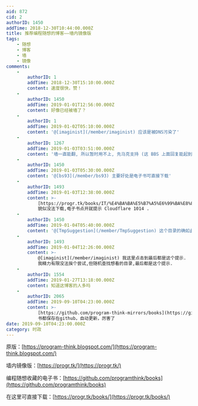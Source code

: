 ```yaml
---
aid: 872
cid: 2
authorID: 1450
addTime: 2018-12-30T10:44:00.000Z
title: 推荐编程随想的博客——墙内镜像版
tags:
    - 随想
    - 博客
    - 墙
    - 镜像
comments:
    -
        authorID: 1
        addTime: 2018-12-30T15:10:00.000Z
        content: 速度很快，赞！
    -
        authorID: 1450
        addTime: 2019-01-01T12:56:00.000Z
        content: 好像已经被墙了？
    -
        authorID: 1
        addTime: 2019-01-02T05:10:00.000Z
        content: '@[imaginist](/member/imaginist) 应该是被DNS污染了'
    -
        authorID: 1267
        addTime: 2019-01-03T03:51:00.000Z
        content: '墙一直能翻, 所以暂时用不上, 先马克支持 (这 BBS 上面回复能起到马克效果吗)??'
    -
        authorID: 1450
        addTime: 2019-01-03T05:30:00.000Z
        content: '@[bs93](/member/bs93) 主要好处是电子书可直接下载'
    -
        authorID: 1493
        addTime: 2019-01-03T12:38:00.000Z
        content: >-
            [https://progr.tk/books/IT/%E4%BA%BA%E5%B7%A5%E6%99%BA%E8%83%BD](https://progr.tk/books/IT/%E4%BA%BA%E5%B7%A5%E6%99%BA%E8%83%BD)
            貌似没法下载,电子书点开就提示 Cloudflare 1014 .
    -
        authorID: 1450
        addTime: 2019-01-04T05:40:00.000Z
        content: '@[TmpSuggestion](/member/TmpSuggestion) 这个目录的确如此，不过其他的是可以的'
    -
        authorID: 1493
        addTime: 2019-01-04T12:26:00.000Z
        content: >-
            @[imaginist](/member/imaginist) 我这里点击到最后都是这个提示.
            我精力有限没法挨个尝试,但随机查找想看的目录,最后都是这个提示.
    -
        authorID: 1554
        addTime: 2019-01-27T13:18:00.000Z
        content: 知道这博客的人多吗
    -
        authorID: 2065
        addTime: 2019-09-10T04:23:00.000Z
        content: >-
            [https://github.com/program-think-mirrors/books](https://github.com/program-think-mirrors/books)
            书都保存在github，自动更新，厉害了
date: 2019-09-10T04:23:00.000Z
category: 时政
---
```


原版：[https://program-think.blogspot.com/](https://program-think.blogspot.com/)

墙内镜像版：[https://progr.tk/](https://progr.tk/)

编程随想收藏的电子书：[https://github.com/programthink/books](https://github.com/programthink/books)

在这里可直接下载：[https://progr.tk/books/](https://progr.tk/books/)

